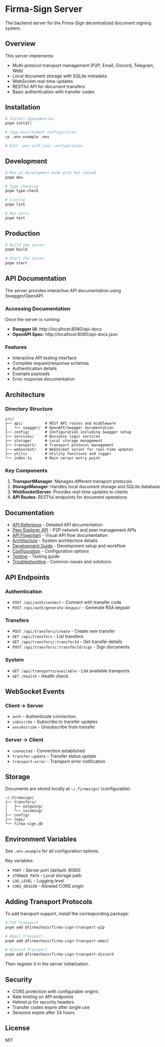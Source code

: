 # Firma-Sign Server

The backend server for the Firma-Sign decentralized document signing system.

## Overview

This server implements:

- Multi-protocol transport management (P2P, Email, Discord, Telegram, Web)
- Local document storage with SQLite metadata
- WebSocket real-time updates
- RESTful API for document transfers
- Basic authentication with transfer codes

## Installation

```bash
# Install dependencies
pnpm install

# Copy environment configuration
cp .env.example .env

# Edit .env with your configuration
```

## Development

```bash
# Run in development mode with hot reload
pnpm dev

# Type checking
pnpm type-check

# Linting
pnpm lint

# Run tests
pnpm test
```

## Production

```bash
# Build the server
pnpm build

# Start the server
pnpm start
```

## API Documentation

The server provides interactive API documentation using Swagger/OpenAPI:

### Accessing Documentation

Once the server is running:

- **Swagger UI**: http://localhost:8080/api-docs
- **OpenAPI Spec**: http://localhost:8080/api-docs.json

### Features

- Interactive API testing interface
- Complete request/response schemas
- Authentication details
- Example payloads
- Error response documentation

## Architecture

### Directory Structure

```
src/
├── api/          # REST API routes and middleware
│   └── swagger/  # OpenAPI/Swagger documentation
├── config/       # Configuration including Swagger setup
├── services/     # Business logic services
├── storage/      # Local storage management
├── transport/    # Transport protocol management
├── websocket/    # WebSocket server for real-time updates
├── utils/        # Utility functions and logger
└── index.ts      # Main server entry point
```

### Key Components

1. **TransportManager**: Manages different transport protocols
2. **StorageManager**: Handles local document storage and SQLite database
3. **WebSocketServer**: Provides real-time updates to clients
4. **API Routes**: RESTful endpoints for document operations

## Documentation

- [API Reference](./docs/API.md) - Detailed API documentation
- [Peer Explorer API](./docs/API-PEER-EXPLORER.md) - P2P network and peer management APIs
- [API Flowchart](./docs/API-FLOWCHART.md) - Visual API flow documentation
- [Architecture](./docs/ARCHITECTURE.md) - System architecture details
- [Development Guide](./docs/DEVELOPMENT.md) - Development setup and workflow
- [Configuration](./docs/CONFIGURATION.md) - Configuration options
- [Testing](./docs/TESTING.md) - Testing guide
- [Troubleshooting](./docs/TROUBLESHOOTING.md) - Common issues and solutions

## API Endpoints

### Authentication

- `POST /api/auth/connect` - Connect with transfer code
- `POST /api/auth/generate-keypair` - Generate RSA keypair

### Transfers

- `POST /api/transfers/create` - Create new transfer
- `GET /api/transfers` - List transfers
- `GET /api/transfers/:transferId` - Get transfer details
- `POST /api/transfers/:transferId/sign` - Sign documents

### System

- `GET /api/transports/available` - List available transports
- `GET /health` - Health check

## WebSocket Events

### Client → Server

- `auth` - Authenticate connection
- `subscribe` - Subscribe to transfer updates
- `unsubscribe` - Unsubscribe from transfer

### Server → Client

- `connected` - Connection established
- `transfer:update` - Transfer status update
- `transport:error` - Transport error notification

## Storage

Documents are stored locally at `~/.firmasign/` (configurable):

```
~/.firmasign/
├── transfers/
│   ├── outgoing/
│   └── incoming/
├── config/
├── logs/
└── firma-sign.db
```

## Environment Variables

See `.env.example` for all configuration options.

Key variables:

- `PORT` - Server port (default: 8080)
- `STORAGE_PATH` - Local storage path
- `LOG_LEVEL` - Logging level
- `CORS_ORIGIN` - Allowed CORS origin

## Adding Transport Protocols

To add transport support, install the corresponding package:

```bash
# P2P Transport
pnpm add @firmachain/firma-sign-transport-p2p

# Email Transport
pnpm add @firmachain/firma-sign-transport-email

# Discord Transport
pnpm add @firmachain/firma-sign-transport-discord
```

Then register it in the server initialization.

## Security

- CORS protection with configurable origins
- Rate limiting on API endpoints
- Helmet.js for security headers
- Transfer codes expire after single use
- Sessions expire after 24 hours

## License

MIT
